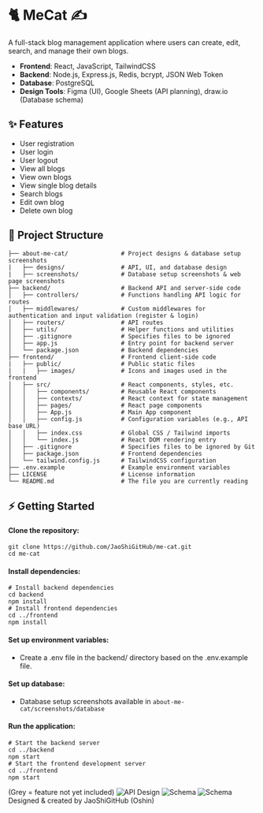 # 🐈 MeCat ✍️

A full-stack blog management application where users can create, edit, search, and manage their own blogs.

- **Frontend**: React, JavaScript, TailwindCSS
- **Backend**: Node.js, Express.js, Redis, bcrypt, JSON Web Token
- **Database**: PostgreSQL
- **Design Tools**: Figma (UI), Google Sheets (API planning), draw.io (Database schema)

## ✨ Features

- User registration
- User login
- User logout
- View all blogs
- View own blogs
- View single blog details
- Search blogs
- Edit own blog
- Delete own blog

## 📂 Project Structure

```
├── about-me-cat/               # Project designs & database setup screenshots
|   ├── designs/                # API, UI, and database design
|   ├── screenshots/            # Database setup screenshots & web page screenshots
├── backend/                    # Backend API and server-side code
│   ├── controllers/            # Functions handling API logic for routes
│   ├── middlewares/            # Custom middlewares for authentication and input validation (register & login)
│   ├── routers/                # API routes
│   ├── utils/                  # Helper functions and utilities
│   ├── .gitignore              # Specifies files to be ignored
│   ├── app.js                  # Entry point for backend server
│   └── package.json            # Backend dependencies
├── frontend/                   # Frontend client-side code
|   ├── public/                 # Public static files
|   |   ├── images/             # Icons and images used in the frontend
│   ├── src/                    # React components, styles, etc.
│   │   ├── components/         # Reusable React components
│   │   ├── contexts/           # React context for state management
│   │   ├── pages/              # React page components
│   │   ├── App.js              # Main App component
│   │   ├── config.js           # Configuration variables (e.g., API base URL)
│   │   ├── index.css           # Global CSS / Tailwind imports
│   │   └── index.js            # React DOM rendering entry
│   ├── .gitignore              # Specifies files to be ignored by Git
│   ├── package.json            # Frontend dependencies
│   └── tailwind.config.js      # TailwindCSS configuration
├── .env.example                # Example environment variables
├── LICENSE                     # License information
└── README.md                   # The file you are currently reading
```

## ⚡️ Getting Started

#### Clone the repository:

```
git clone https://github.com/JaoShiGitHub/me-cat.git
cd me-cat
```

#### Install dependencies:

```
# Install backend dependencies
cd backend
npm install
# Install frontend dependencies
cd ../frontend
npm install
```

#### Set up environment variables:

- Create a .env file in the backend/ directory based on the .env.example file.

#### Set up database:

- Database setup screenshots available in `about-me-cat/screenshots/database`

#### Run the application:

```
# Start the backend server
cd ../backend
npm start
# Start the frontend development server
cd ../frontend
npm start
```

(Grey = feature not yet included)
![API Design](https://github.com/JaoShiGitHub/me-cat/blob/main/about-me-cat/designs/api-design.png?raw=true)
![Schema](https://github.com/JaoShiGitHub/me-cat/blob/main/about-me-cat/designs/schema.png?raw=true)
![Schema](https://github.com/JaoShiGitHub/me-cat/blob/main/about-me-cat/designs/me-cat.png?raw=true)
Designed & created by JaoShiGitHub (Oshin)
